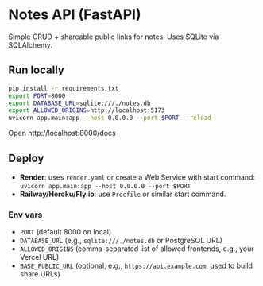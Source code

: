 # Notes API (FastAPI)

Simple CRUD + shareable public links for notes. Uses SQLite via SQLAlchemy.

## Run locally
```bash
pip install -r requirements.txt
export PORT=8000
export DATABASE_URL=sqlite:///./notes.db
export ALLOWED_ORIGINS=http://localhost:5173
uvicorn app.main:app --host 0.0.0.0 --port $PORT --reload
```
Open http://localhost:8000/docs

## Deploy
- **Render**: uses `render.yaml` or create a Web Service with start command:
  `uvicorn app.main:app --host 0.0.0.0 --port $PORT`
- **Railway/Heroku/Fly.io**: use `Procfile` or similar start command.

### Env vars
- `PORT` (default 8000 on local)
- `DATABASE_URL` (e.g., `sqlite:///./notes.db` or PostgreSQL URL)
- `ALLOWED_ORIGINS` (comma-separated list of allowed frontends, e.g., your Vercel URL)
- `BASE_PUBLIC_URL` (optional, e.g., `https://api.example.com`, used to build share URLs)
